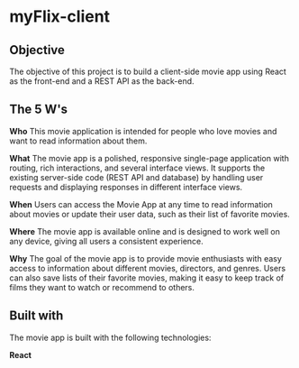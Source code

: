 # myFlix-client

## Objective
The objective of this project is to build a client-side movie app using React as the front-end and a REST API as the back-end.

## The 5 W's

**Who** 
This movie application is intended for people who love movies and want to read information about them.

**What** 
The movie app is a polished, responsive single-page application with routing, rich interactions, and several interface views. It supports the existing server-side code (REST API and database) by handling user requests and displaying responses in different interface views.

**When** 
Users can access the Movie App at any time to read information about movies or update their user data, such as their list of favorite movies.

**Where** 
The movie app is available online and is designed to work well on any device, giving all users a consistent experience.

**Why**
The goal of the movie app is to provide movie enthusiasts with easy access to information about different movies, directors, and genres. Users can also save lists of their favorite movies, making it easy to keep track of films they want to watch or recommend to others.

## Built with
The movie app is built with the following technologies:

**React**
 

